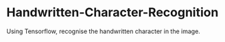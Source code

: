 # Handwritten-Character-Recognition
Using Tensorflow, recognise the handwritten character in the image.
